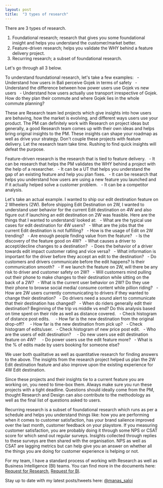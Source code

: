 ```yaml
---
layout: post
title:  "3 types of research"
---
```


There are 3 types of research.

1. Foundational research; research that gives you some foundational insight and helps you understand the customer/market better.
2. Feature-driven research; helps you validate the WHY behind a feature delivery project.
3. Recurring research; a subset of foundational research.

Let's go through all 3 below.

To understand foundational research, let's take a few examples:
  - Understand how users in Bali perceive Gojek in terms of safety
  - Understand the difference between how power users use Gojek vs new users
  - Understand how users actually use transport irrespective of Gojek. How do they plan their commute and where Gojek lies in the whole commute planning?

These are Research team led projects which give insights into how users are behaving, how the market is evolving, and different ways users use your product. The PM can definitely work with Research on project ideas but generally, a good Research team comes up with their own ideas and helps bring original insights to the PM. These insights can shape your roadmap as well as drive your strategy. Don't couple these projects with feature delivery. Let the research team take time. Rushing to find quick insights will defeat the purpose.

Feature-driven research is the research that is tied to feature delivery.
  - It can be research that helps the PM validates the WHY behind a project with the help of a researcher.
  - It can be a UT that helps you understand the gap of an existing feature and help you plan fixes.
  - It can be research that helps you understand how users are using a new feature you launched and if it actually helped solve a customer problem.
  - It can be a competitor analysis.

Let's take an actual example. I wanted to ship our edit destination feature on 2 Wheelers (2W). Before shipping Edit Destination on 2W, I wanted to understand user behavior for the current Edit destination on 4W and also figure out if launching an edit destination on 2W was feasible. Here are the things that I wanted to understand/ looked at:
  - What are the typical use cases for edit destination for 4W users?
  - What are the jobs that the current Edit destination is not fulfilling?
  - How is the usage of Edit on 2W trending?
  - Are enough people finding value from the feature?
  - Is the discovery of the feature good on 4W?
  - What causes a driver to accept/decline changes to a destination?
  - Does the behavior of a driver towards edit impact customer rating and vice versa?
  - What information is important for the driver before they accept an edit to the destination?
  - Do customers and drivers communicate before the edit happens? Is their communication smooth?
  - If we launch the feature on 2W, will there be any risk to driver and customer safety on 2W?
  - Will customers mind pulling out their phone to make changes to their destination while sitting on the back of a 2W?
  - What is the current user behavior on 2W? Do they use their phone to browse social media/ consume content while pillion riding?
  - How are 2W users currently communicating to drivers if they wanted to change their destination?
  - Do drivers need a sound alert to communicate that their destination has changed?
  - When do riders generally edit their destination? Beginning of the trip vs middle vs end? Do this analysis based on time spent on their ride as well as distance covered.
  - Check histogram of distance post edits.
    - How far is the new destination from the original drop-off?
    - How far is the new destination from pick up?
  - Check histogram of edits/user.
  - Check histogram of new price post edit.
  - Who are the users of edit destination?
    - Do new users use edit destination feature on 4W?
    - Do power users use the edit feature more?
  - What is the % of edits made by users booking for someone else?

We user both qualitative as well as quantitative research for finding answers to the above. The insights from the research project helped us plan the 2W Edit destination feature and also improve upon the existing experience for 4W Edit destination.

Since these projects and their insights tie to a current feature you are working on, you need to time-box them. Always make sure you run these projects with a tight deadline. Questions should ideally come from the PM, thought Research and Design can also contribute to the methodology as well as the final list of questions asked to users.

Recurring research is a subset of foundational research which runs as per a schedule and helps you understand things like: how you are performing when it comes to customer satisfaction, has your brand salience improved over the last month, customer feedback on your playstore. If you measuring customer satisfaction, you are probably doing it through some NPS or CSAT score for which send out regular surveys. Insights collected through replies to these surveys are then shared with the organisation. NPS as well as CSAT are lagging metrics but can help give you an answer on whether all the things you are doing for customer experience is helping or not.

For my team, I have a standard process of working with Research as well as Business Intelligence (BI) teams. You can find more in the documents here: [Request for Research](https://docs.google.com/document/d/1cgRmcLuN7DEmU6QK42kwbjx486nef3LRR3Y0ia7kPVk/edit?usp=sharing), [Request for BI](https://docs.google.com/document/d/163Pl7T0bbaA8cQN2xGOVuRT0RIamGS9NJB6p4oQU-ks/edit?usp=sharing).

Stay up to date with my latest posts/tweets here: [@manas_saloi](http://twitter.com/manas_saloi)
